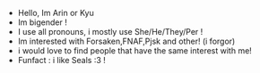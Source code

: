 - Hello, Im Arin or Kyu
- Im bigender !
- I use all pronouns, i mostly use She/He/They/Per !
- Im interested with Forsaken,FNAF,Pjsk and other! (i forgor)
- i would love to find people that have the same interest with me!
-  Funfact : i like Seals :3 !

<!---
Arinr1n/Arinr1n is a ✨ special ✨ repository because its `README.md` (this file) appears on your GitHub profile.
You can click the Preview link to take a look at your changes.
--->
